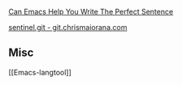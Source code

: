 



[Can Emacs Help You Write The Perfect Sentence](https://chrismaiorana.com/perfect-sentence)

[sentinel.git - git.chrismaiorana.com](https://git.chrismaiorana.com/?p=sentinel.git;a=summary)

## Misc

[[Emacs-langtool]]

